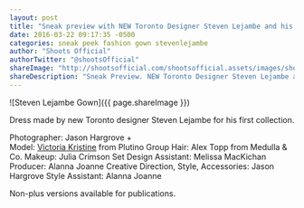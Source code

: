 ```yaml
---
layout: post
title: "Sneak preview with NEW Toronto Designer Steven Lejambe and his first collection"
date: 2016-03-22 09:17:35 -0500
categories: sneak peek fashion gown stevenlejambe
author: "Shoots Official"
authorTwitter: "@shootsOfficial"
shareImage: "http://shootsofficial.com/shootsofficial.assets/images/shoots-official-1.4-jasonhargrove-victoria-3-stevenlejambe-gown.jpg"
shareDescription: "Sneak Preview. NEW Toronto Designer Steven Lejambe and his first collection."
---
```


![Steven Lejambe Gown]({{ page.shareImage }})

Dress made by new Toronto designer Steven Lejambe for his first collection.

Photographer: Jason Hargrove +  
Model: [Victoria Kristine](http://www.plutinogroup.com/models/women/victoria-kristine/portfolio) from Plutino Group
Hair: Alex Topp from Medulla & Co.
Makeup: Julia Crimson
Set Design Assistant: Melissa MacKichan
Producer: Alanna Joanne
Creative Direction, Style, Accessories: Jason Hargrove
Style Assistant: Alanna Joanne

Non-plus versions available for publications.  

